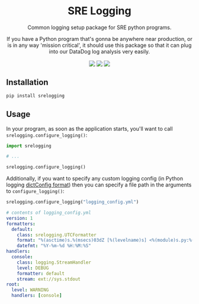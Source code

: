 

<div align="center" style="text-align:center">
  
# SRE Logging
  
Common logging setup package for SRE python programs.

If you have a Python
program that's gonna be anywhere near production, or is in any way
'mission critical', it should use this package so that it can plug into
our DataDog log analysis very easily.

<img align="center" src="https://img.shields.io/github/workflow/status/glasswall-sre/sre-logging/CI?style=flat-square">
<img align="center" src="https://img.shields.io/codecov/c/github/glasswall-sre/sre-logging?style=flat-square">
<img align="center" src="https://sonarcloud.io/api/project_badges/measure?project=sre-loggin&metric=alert_status?style=flat-square">

</div>



## Installation
```bash
pip install srelogging
```

## Usage
In your program, as soon as the application starts, you'll want to call
`srelogging.configure_logging()`:
```python
import srelogging

# ...

srelogging.configure_logging()
```

Additionally, if you want to specify any custom logging
config (in Python logging [dictConfig format](https://docs.python.org/3.7/library/logging.config.html#logging-config-dictschema))
then you can specify a file path in the arguments to `configure_logging()`:

```python
srelogging.configure_logging("logging_config.yml")
```

```yaml
# contents of logging_config.yml
version: 1
formatters:
  default:
    class: srelogging.UTCFormatter
    format: "%(asctime)s.%(msecs)03dZ [%(levelname)s] <%(module)s.py:%(lineno)d> %(message)s"
    datefmt: "%Y-%m-%d %H:%M:%S"
handlers:
  console:
    class: logging.StreamHandler
    level: DEBUG
    formatter: default
    stream: ext://sys.stdout
root:
  level: WARNING
  handlers: [console]

```
